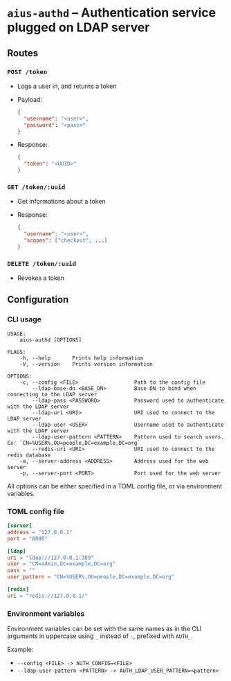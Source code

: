 # `aius-authd` – Authentication service plugged on LDAP server

## Routes

### `POST /token`

  - Logs a user in, and returns a token
  - Payload:

    ```json
    {
      "username": "<user>",
      "password": "<pass>"
    }
    ```

  - Response:

    ```json
    {
      "token": "<UUID>"
    }
    ```

### `GET /token/:uuid`

  - Get informations about a token
  - Response:

    ```json
    {
      "username": "<user>",
      "scopes": ["checkout", ...]
    }
    ```

### `DELETE /token/:uuid`

  - Revokes a token

## Configuration

### CLI usage

```
USAGE:
    aius-authd [OPTIONS]

FLAGS:
    -h, --help       Prints help information
    -V, --version    Prints version information

OPTIONS:
    -c, --config <FILE>                  Path to the config file
        --ldap-base-dn <BASE_DN>         Base DN to bind when connecting to the LDAP server
        --ldap-pass <PASSWORD>           Password used to authenticate with the LDAP server
        --ldap-uri <URI>                 URI used to connect to the LDAP server
        --ldap-user <USER>               Username used to authenticate with the LDAP server
        --ldap-user-pattern <PATTERN>    Pattern used to search users. Ex: `CN=%USER%,OU=people,DC=example,DC=org`
        --redis-uri <URI>                URI used to connect to the redis database
    -a, --server-address <ADDRESS>       Address used for the web server
    -p, --server-port <PORT>             Port used for the web server
```

All options can be either specified in a TOML config file, or via environment variables.

### TOML config file

```toml
[server]
address = "127.0.0.1"
port = "8000"

[ldap]
uri = "ldap://127.0.0.1:389"
user = "CN=admin,DC=example,DC=org"
pass = ""
user_pattern = "CN=%USER%,OU=people,DC=example,DC=org"

[redis]
uri = "redis://127.0.0.1/"
```

### Environment variables

Environment variables can be set with the same names as in the CLI arguments in uppercase using `_` instead of `-`, prefixed with `AUTH_`.

Example:

 - `--config <FILE> -> AUTH_CONFIG=<FILE>`
 - `--ldap-user-pattern <PATTERN> -> AUTH_LDAP_USER_PATTERN=<pattern>`
